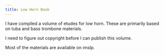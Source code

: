 ```yaml
---
title: Low Horn Book
---
```


I have compiled a volume of etudes for low horn. These are primarily based on tuba and bass trombone materials.

I need to figure out copyright before I can publish this volume.

Most of the materials are available on imslp.
